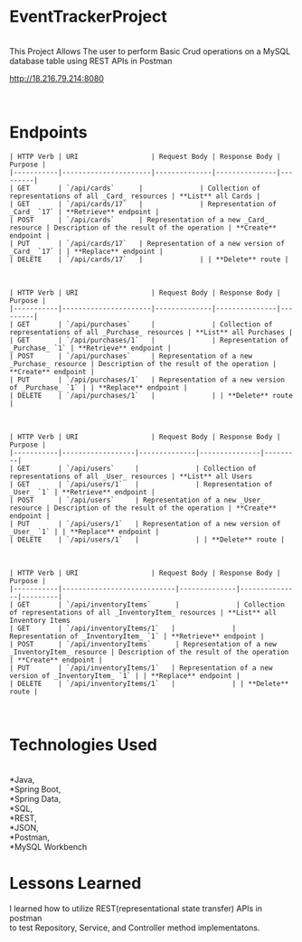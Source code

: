# EventTrackerProject

<br>
This Project Allows The user to perform Basic Crud operations on a MySQL database table using REST APIs in Postman<br>

http://18.216.79.214:8080<br> 

<br>

# Endpoints

	| HTTP Verb | URI                  | Request Body | Response Body | Purpose |
	|-----------|----------------------|--------------|---------------|---------|
	| GET       | `/api/cards`      |              | Collection of representations of all _Card_ resources | **List** all Cards |
	| GET       | `/api/cards/17`   |              | Representation of _Card_ `17` | **Retrieve** endpoint |
	| POST      | `/api/cards`      | Representation of a new _Card_ resource | Description of the result of the operation | **Create** endpoint |
	| PUT       | `/api/cards/17`   | Representation of a new version of _Card_ `17` | | **Replace** endpoint |
	| DELETE    | `/api/cards/17`   |              | | **Delete** route |

<br>

	| HTTP Verb | URI                  | Request Body | Response Body | Purpose |
	|-----------|----------------------|--------------|---------------|---------|
	| GET       | `/api/purchases`     |              | Collection of representations of all _Purchase_ resources | **List** all Purchases |
	| GET       | `/api/purchases/1`   |              | Representation of _Purchase_ `1` | **Retrieve** endpoint |
	| POST      | `/api/purchases`     | Representation of a new _Purchase_ resource | Description of the result of the operation | **Create** endpoint |
	| PUT       | `/api/purchases/1`   | Representation of a new version of _Purchase_ `1` | | **Replace** endpoint |
	| DELETE    | `/api/purchases/1`   |              | | **Delete** route |

<br>

	| HTTP Verb | URI                  | Request Body | Response Body | Purpose |
	|-----------|------------------|--------------|---------------|---------|
	| GET       | `/api/users`     |              | Collection of representations of all _User_ resources | **List** all Users
	| GET       | `/api/users/1`   |              | Representation of _User_ `1` | **Retrieve** endpoint |
	| POST      | `/api/users`     | Representation of a new _User_ resource | Description of the result of the operation | **Create** endpoint |
	| PUT       | `/api/users/1`   | Representation of a new version of _User_ `1` | | **Replace** endpoint |
	| DELETE    | `/api/users/1`   |              | | **Delete** route |

<br>

	| HTTP Verb | URI                  | Request Body | Response Body | Purpose |
	|-----------|----------------------------|--------------|---------------|---------|
	| GET       | `/api/inventoryItems`      |              | Collection of representations of all _InventoryItem_ resources | **List** all Inventory Items
	| GET       | `/api/inventoryItems/1`   |              | Representation of _InventoryItem_ `1` | **Retrieve** endpoint |
	| POST      | `/api/inventoryItems`      | Representation of a new _InventoryItem_ resource | Description of the result of the operation | **Create** endpoint |
	| PUT       | `/api/inventoryItems/1`   | Representation of a new version of _InventoryItem_ `1` | | **Replace** endpoint |
	| DELETE    | `/api/inventoryItems/1`   |              | | **Delete** route |

<br>	

# Technologies Used

<br>
*Java,<br>
*Spring Boot,<br> 
*Spring Data,<br> 
*SQL,<br> 
*REST,<br> 
*JSON,<br> 
*Postman,<br> 
*MySQL Workbench<br>

# Lessons Learned

I learned how to utilize REST(representational state transfer) APIs in postman<br> to test Repository, Service, and Controller method implementatons.